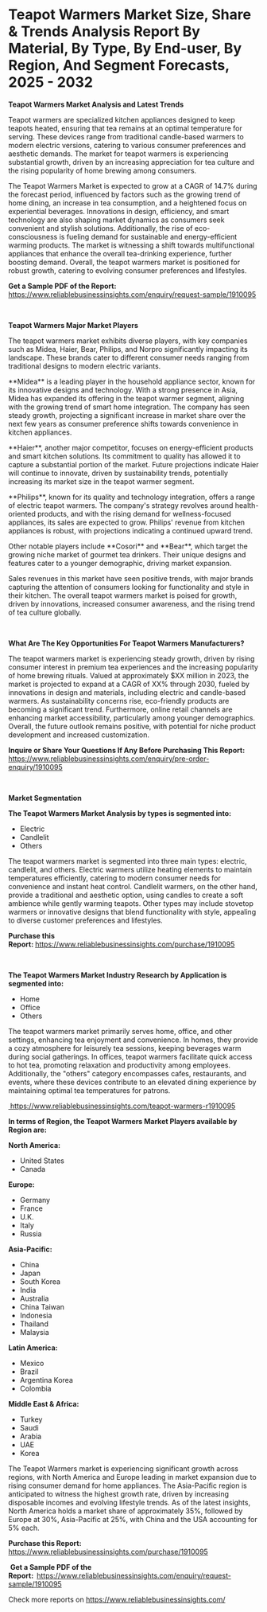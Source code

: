 <p><h1>Teapot Warmers Market Size, Share & Trends Analysis Report By Material, By Type, By End-user, By Region, And Segment Forecasts, 2025 - 2032</h1></p><p><strong>Teapot Warmers Market Analysis and Latest Trends</strong></p>
<p><p>Teapot warmers are specialized kitchen appliances designed to keep teapots heated, ensuring that tea remains at an optimal temperature for serving. These devices range from traditional candle-based warmers to modern electric versions, catering to various consumer preferences and aesthetic demands. The market for teapot warmers is experiencing substantial growth, driven by an increasing appreciation for tea culture and the rising popularity of home brewing among consumers.</p><p>The Teapot Warmers Market is expected to grow at a CAGR of 14.7% during the forecast period, influenced by factors such as the growing trend of home dining, an increase in tea consumption, and a heightened focus on experiential beverages. Innovations in design, efficiency, and smart technology are also shaping market dynamics as consumers seek convenient and stylish solutions. Additionally, the rise of eco-consciousness is fueling demand for sustainable and energy-efficient warming products. The market is witnessing a shift towards multifunctional appliances that enhance the overall tea-drinking experience, further boosting demand. Overall, the teapot warmers market is positioned for robust growth, catering to evolving consumer preferences and lifestyles.</p></p>
<p><strong>Get a Sample PDF of the Report:&nbsp;</strong> <a href="https://www.reliablebusinessinsights.com/enquiry/request-sample/1910095?utm_campaign=3107&utm_medium=2&utm_source=Github&utm_content=ia&utm_term=05042025&utm_id=teapot-warmers">https://www.reliablebusinessinsights.com/enquiry/request-sample/1910095</a></p>
<p>&nbsp;</p>
<p><strong>Teapot Warmers Major Market Players</strong></p>
<p><p>The teapot warmers market exhibits diverse players, with key companies such as Midea, Haier, Bear, Philips, and Norpro significantly impacting its landscape. These brands cater to different consumer needs ranging from traditional designs to modern electric variants.</p><p>**Midea** is a leading player in the household appliance sector, known for its innovative designs and technology. With a strong presence in Asia, Midea has expanded its offering in the teapot warmer segment, aligning with the growing trend of smart home integration. The company has seen steady growth, projecting a significant increase in market share over the next few years as consumer preference shifts towards convenience in kitchen appliances.</p><p>**Haier**, another major competitor, focuses on energy-efficient products and smart kitchen solutions. Its commitment to quality has allowed it to capture a substantial portion of the market. Future projections indicate Haier will continue to innovate, driven by sustainability trends, potentially increasing its market size in the teapot warmer segment.</p><p>**Philips**, known for its quality and technology integration, offers a range of electric teapot warmers. The company's strategy revolves around health-oriented products, and with the rising demand for wellness-focused appliances, its sales are expected to grow. Philips' revenue from kitchen appliances is robust, with projections indicating a continued upward trend.</p><p>Other notable players include **Cosori** and **Bear**, which target the growing niche market of gourmet tea drinkers. Their unique designs and features cater to a younger demographic, driving market expansion.</p><p>Sales revenues in this market have seen positive trends, with major brands capturing the attention of consumers looking for functionality and style in their kitchen. The overall teapot warmers market is poised for growth, driven by innovations, increased consumer awareness, and the rising trend of tea culture globally.</p></p>
<p>&nbsp;</p>
<p><strong>What Are The Key Opportunities For Teapot Warmers Manufacturers?</strong></p>
<p><p>The teapot warmers market is experiencing steady growth, driven by rising consumer interest in premium tea experiences and the increasing popularity of home brewing rituals. Valued at approximately $XX million in 2023, the market is projected to expand at a CAGR of XX% through 2030, fueled by innovations in design and materials, including electric and candle-based warmers. As sustainability concerns rise, eco-friendly products are becoming a significant trend. Furthermore, online retail channels are enhancing market accessibility, particularly among younger demographics. Overall, the future outlook remains positive, with potential for niche product development and increased customization.</p></p>
<p><strong>Inquire or Share Your Questions If Any Before Purchasing This Report:</strong> <a href="https://www.reliablebusinessinsights.com/enquiry/pre-order-enquiry/1910095?utm_campaign=3107&utm_medium=2&utm_source=Github&utm_content=ia&utm_term=05042025&utm_id=teapot-warmers">https://www.reliablebusinessinsights.com/enquiry/pre-order-enquiry/1910095</a></p>
<p>&nbsp;</p>
<p><strong>Market Segmentation</strong></p>
<p><strong>The Teapot Warmers Market Analysis by types is segmented into:</strong></p>
<p><ul><li>Electric</li><li>Candlelit</li><li>Others</li></ul></p>
<p><p>The teapot warmers market is segmented into three main types: electric, candlelit, and others. Electric warmers utilize heating elements to maintain temperatures efficiently, catering to modern consumer needs for convenience and instant heat control. Candlelit warmers, on the other hand, provide a traditional and aesthetic option, using candles to create a soft ambience while gently warming teapots. Other types may include stovetop warmers or innovative designs that blend functionality with style, appealing to diverse customer preferences and lifestyles.</p></p>
<p><strong>Purchase this Report:&nbsp;</strong><a href="https://www.reliablebusinessinsights.com/purchase/1910095?utm_campaign=3107&utm_medium=2&utm_source=Github&utm_content=ia&utm_term=05042025&utm_id=teapot-warmers">https://www.reliablebusinessinsights.com/purchase/1910095</a></p>
<p>&nbsp;</p>
<p><strong>The Teapot Warmers Market Industry Research by Application is segmented into:</strong></p>
<p><ul><li>Home</li><li>Office</li><li>Others</li></ul></p>
<p><p>The teapot warmers market primarily serves home, office, and other settings, enhancing tea enjoyment and convenience. In homes, they provide a cozy atmosphere for leisurely tea sessions, keeping beverages warm during social gatherings. In offices, teapot warmers facilitate quick access to hot tea, promoting relaxation and productivity among employees. Additionally, the "others" category encompasses cafes, restaurants, and events, where these devices contribute to an elevated dining experience by maintaining optimal tea temperatures for patrons.</p></p>
<p><a href="https://www.reliablebusinessinsights.com/teapot-warmers-r1910095?utm_campaign=3107&utm_medium=2&utm_source=Github&utm_content=ia&utm_term=05042025&utm_id=teapot-warmers">&nbsp;https://www.reliablebusinessinsights.com/teapot-warmers-r1910095</a></p>
<p><strong>In terms of Region, the Teapot Warmers Market Players available by Region are:</strong></p>
<p>
    <p> <strong> North America: </strong>
        <ul>
            <li>United States</li>
            <li>Canada</li>
        </ul>
        </p> 
    <p> <strong> Europe: </strong>
        <ul>
            <li>Germany</li>
            <li>France</li>
            <li>U.K.</li>
            <li>Italy</li>
            <li>Russia</li>
        </ul>
        </p> 
    <p> <strong> Asia-Pacific: </strong>
        <ul>
            <li>China</li>
            <li>Japan</li>
            <li>South Korea</li>
            <li>India</li>
            <li>Australia</li>
            <li>China Taiwan</li>
            <li>Indonesia</li>
            <li>Thailand</li>
            <li>Malaysia</li>
        </ul>
        </p> 
    <p> <strong> Latin America: </strong>
        <ul>
            <li>Mexico</li>
            <li>Brazil</li>
            <li>Argentina Korea</li>
            <li>Colombia</li>
        </ul>
        </p> 
    <p> <strong> Middle East & Africa: </strong>
        <ul>
            <li>Turkey</li>
            <li>Saudi</li>
            <li>Arabia</li>
            <li>UAE</li>
            <li>Korea</li>
        </ul>
    </p>
    </p>
<p><p>The Teapot Warmers market is experiencing significant growth across regions, with North America and Europe leading in market expansion due to rising consumer demand for home appliances. The Asia-Pacific region is anticipated to witness the highest growth rate, driven by increasing disposable incomes and evolving lifestyle trends. As of the latest insights, North America holds a market share of approximately 35%, followed by Europe at 30%, Asia-Pacific at 25%, with China and the USA accounting for 5% each.</p></p>
<p><strong>Purchase this Report: </strong><a href="https://www.reliablebusinessinsights.com/purchase/1910095?utm_campaign=3107&utm_medium=2&utm_source=Github&utm_content=ia&utm_term=05042025&utm_id=teapot-warmers">https://www.reliablebusinessinsights.com/purchase/1910095</a></p>
<p>&nbsp;<strong>Get a Sample PDF of the Report:&nbsp;&nbsp;</strong><a href="https://www.reliablebusinessinsights.com/enquiry/request-sample/1910095?utm_campaign=3107&utm_medium=2&utm_source=Github&utm_content=ia&utm_term=05042025&utm_id=teapot-warmers">https://www.reliablebusinessinsights.com/enquiry/request-sample/1910095</a></p>
<p><strong></strong></p>
<p>Check more reports on <a href="https://www.reliablebusinessinsights.com/?utm_campaign=3107&utm_medium=2&utm_source=Github&utm_content=ia&utm_term=05042025&utm_id=teapot-warmers">https://www.reliablebusinessinsights.com/</a></p>